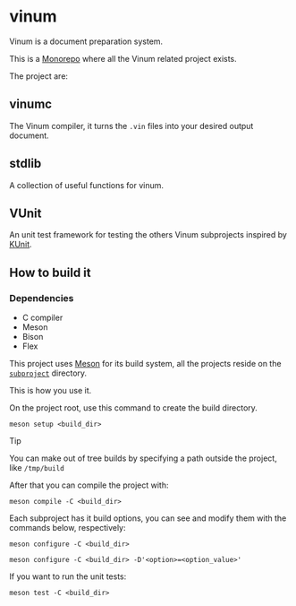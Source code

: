 # vinum

Vinum is a document preparation system.

This is a [Monorepo](https://en.m.wikipedia.org/wiki/Monorepo) where all the
Vinum related project exists.

The project are:

## vinumc

The Vinum compiler, it turns the `.vin` files into your desired output document.

## stdlib

A collection of useful functions for vinum.

## VUnit

An unit test framework for testing the others Vinum subprojects inspired by
[KUnit](https://www.kernel.org/doc/html/v6.11/dev-tools/kunit/index.html).

## How to build it

### Dependencies

- C compiler
- Meson
- Bison
- Flex

This project uses [Meson](mesombuild.com) for its build system, all the projects
reside on the [`subproject`](./subprojects/) directory.

This is how you use it.

On the project root, use this command to create the build directory.


```console
meson setup <build_dir>
```

> [!TIP]
> You can make out of tree builds by specifying a path outside the project, like
> `/tmp/build`

After that you can compile the project with:

```console
meson compile -C <build_dir>
```

Each subproject has it build options, you can see and modify them with the
commands below, respectively:

```console
meson configure -C <build_dir>
```

```console
meson configure -C <build_dir> -D'<option>=<option_value>'
```

If you want to run the unit tests:
```console
meson test -C <build_dir>
```
